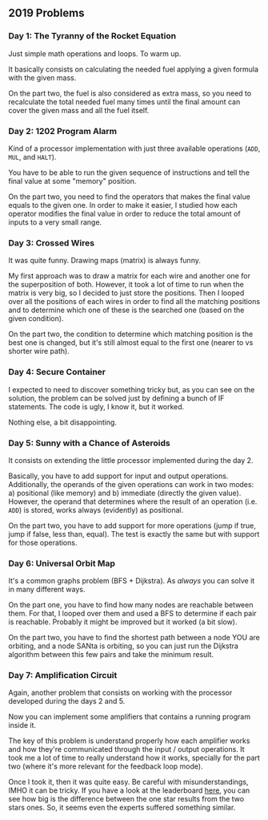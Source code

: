 ## 2019 Problems

### Day 1: The Tyranny of the Rocket Equation

Just simple math operations and loops. To warm up.

It basically consists on calculating the needed fuel applying a given formula with the given mass.

On the part two, the fuel is also considered as extra mass, so you need to recalculate the
total needed fuel many times until the final amount can cover the given mass and all the fuel itself.   

### Day 2: 1202 Program Alarm

Kind of a processor implementation with just three available operations (`ADD`, `MUL`, and `HALT`).

You have to be able to run the given sequence of instructions and tell the final value at some "memory" position.

On the part two, you need to find the operators that makes the final value equals to the given one.
In order to make it easier, I studied how each operator modifies the final value in order to
reduce the total amount of inputs to a very small range. 

### Day 3: Crossed Wires

It was quite funny. Drawing maps (matrix) is always funny.

My first approach was to draw a matrix for each wire and another one for the superposition of both.
However, it took a lot of time to run when the matrix is very big, so I decided to just store the positions.
Then I looped over all the positions of each wires in order to find all the matching positions and
to determine which one of these is the searched one (based on the given condition). 

On the part two, the condition to determine which matching position is the best one is changed, but
it's still almost equal to the first one (nearer to vs shorter wire path).   

### Day 4: Secure Container

I expected to need to discover something tricky but, as you can see on the solution, the problem
can be solved just by defining a bunch of IF statements. The code is ugly, I know it, but it worked.

Nothing else, a bit disappointing.

### Day 5: Sunny with a Chance of Asteroids

It consists on extending the little processor implemented during the day 2.

Basically, you have to add support for input and output operations. Additionally,
the operands of the given operations can work in two modes: a) positional (like memory) and
b) immediate (directly the given value). However, the operand that determines where
the result of an operation (i.e. `ADD`) is stored, works always (evidently) as positional. 

On the part two, you have to add support for more operations (jump if true, jump if false,
less than, equal). The test is exactly the same but with support for those operations.

### Day 6: Universal Orbit Map

It's a common graphs problem (BFS + Dijkstra). As *always* you can solve it in many different ways.

On the part one, you have to find how many nodes are reachable between them. For that, I looped over
them and used a BFS to determine if each pair is reachable. 
Probably it might be improved but it worked (a bit slow).

On the part two, you have to find the shortest path between a node YOU are orbiting, and a node
SANta is orbiting, so you can just run the Dijkstra algorithm between this few pairs and take
the minimum result.  

### Day 7: Amplification Circuit

Again, another problem that consists on working with the processor developed during the days 2 and 5.

Now you can implement some amplifiers that contains a running program inside it.

The key of this problem is understand properly how each amplifier works and how they're communicated
through the input / output operations. It took me a lot of time to really understand how it works,
specially for the part two (where it's more relevant for the feedback loop mode).

Once I took it, then it was quite easy. Be careful with misunderstandings, IMHO it can be tricky.
If you have a look at the leaderboard [here](https://adventofcode.com/2019/leaderboard/day/7),
you can see how big is the difference between the one star results from the two stars ones. So,
it seems even the experts suffered something similar.